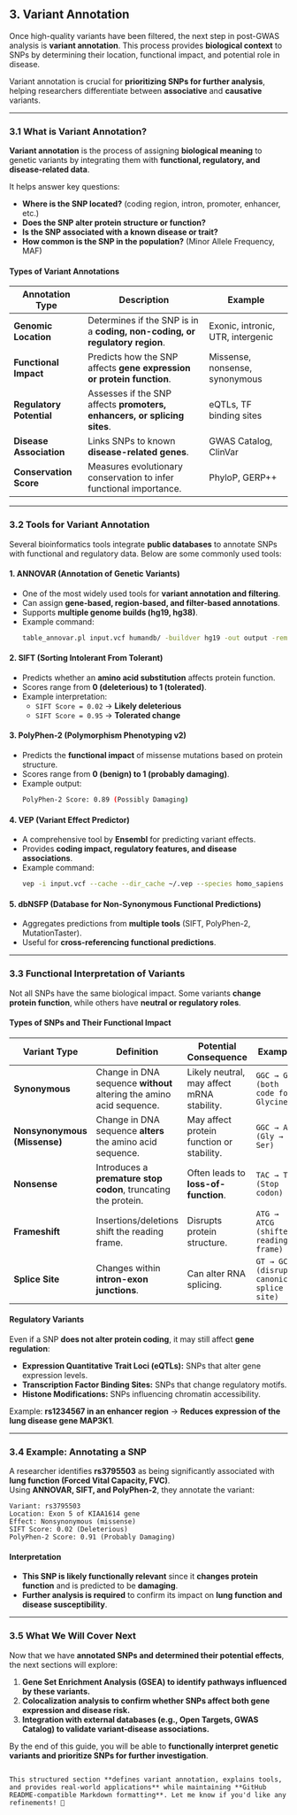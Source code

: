 ## 3. Variant Annotation

Once high-quality variants have been filtered, the next step in post-GWAS analysis is **variant annotation**. This process provides **biological context** to SNPs by determining their location, functional impact, and potential role in disease.

Variant annotation is crucial for **prioritizing SNPs for further analysis**, helping researchers differentiate between **associative** and **causative** variants.

---

### **3.1 What is Variant Annotation?**
**Variant annotation** is the process of assigning **biological meaning** to genetic variants by integrating them with **functional, regulatory, and disease-related data**.  

It helps answer key questions:
- **Where is the SNP located?** (coding region, intron, promoter, enhancer, etc.)
- **Does the SNP alter protein structure or function?**
- **Is the SNP associated with a known disease or trait?**
- **How common is the SNP in the population?** (Minor Allele Frequency, MAF)

#### **Types of Variant Annotations**
| **Annotation Type** | **Description** | **Example** |
|---------------------|----------------|-------------|
| **Genomic Location** | Determines if the SNP is in a **coding, non-coding, or regulatory region**. | Exonic, intronic, UTR, intergenic |
| **Functional Impact** | Predicts how the SNP affects **gene expression or protein function**. | Missense, nonsense, synonymous |
| **Regulatory Potential** | Assesses if the SNP affects **promoters, enhancers, or splicing sites**. | eQTLs, TF binding sites |
| **Disease Association** | Links SNPs to known **disease-related genes**. | GWAS Catalog, ClinVar |
| **Conservation Score** | Measures evolutionary conservation to infer functional importance. | PhyloP, GERP++ |

---

### **3.2 Tools for Variant Annotation**
Several bioinformatics tools integrate **public databases** to annotate SNPs with functional and regulatory data. Below are some commonly used tools:

#### **1. ANNOVAR** (Annotation of Genetic Variants)
- One of the most widely used tools for **variant annotation and filtering**.
- Can assign **gene-based, region-based, and filter-based annotations**.
- Supports **multiple genome builds (hg19, hg38)**.
- Example command:
  ```bash
  table_annovar.pl input.vcf humandb/ -buildver hg19 -out output -remove -protocol refGene,dbnsfp35a -operation g,f
  ```
  
#### **2. SIFT (Sorting Intolerant From Tolerant)**
- Predicts whether an **amino acid substitution** affects protein function.
- Scores range from **0 (deleterious) to 1 (tolerated)**.
- Example interpretation:
  - `SIFT Score = 0.02` → **Likely deleterious**
  - `SIFT Score = 0.95` → **Tolerated change**

#### **3. PolyPhen-2 (Polymorphism Phenotyping v2)**
- Predicts the **functional impact** of missense mutations based on protein structure.
- Scores range from **0 (benign) to 1 (probably damaging)**.
- Example output:
  ```bash
  PolyPhen-2 Score: 0.89 (Possibly Damaging)
  ```

#### **4. VEP (Variant Effect Predictor)**
- A comprehensive tool by **Ensembl** for predicting variant effects.
- Provides **coding impact, regulatory features, and disease associations**.
- Example command:
  ```bash
  vep -i input.vcf --cache --dir_cache ~/.vep --species homo_sapiens --assembly GRCh38 --format vcf --output_file annotated.vcf
  ```

#### **5. dbNSFP (Database for Non-Synonymous Functional Predictions)**
- Aggregates predictions from **multiple tools** (SIFT, PolyPhen-2, MutationTaster).
- Useful for **cross-referencing functional predictions**.

---

### **3.3 Functional Interpretation of Variants**
Not all SNPs have the same biological impact. Some variants **change protein function**, while others have **neutral or regulatory roles**.

#### **Types of SNPs and Their Functional Impact**
| **Variant Type** | **Definition** | **Potential Consequence** | **Example** |
|-----------------|---------------|---------------------------|-------------|
| **Synonymous** | Change in DNA sequence **without** altering the amino acid sequence. | Likely neutral, may affect mRNA stability. | `GGC → GGA (both code for Glycine)` |
| **Nonsynonymous (Missense)** | Change in DNA sequence **alters** the amino acid sequence. | May affect protein function or stability. | `GGC → AGC (Gly → Ser)` |
| **Nonsense** | Introduces a **premature stop codon**, truncating the protein. | Often leads to **loss-of-function**. | `TAC → TAA (Stop codon)` |
| **Frameshift** | Insertions/deletions shift the reading frame. | Disrupts protein structure. | `ATG → ATCG (shifted reading frame)` |
| **Splice Site** | Changes within **intron-exon junctions**. | Can alter RNA splicing. | `GT → GC (disrupts canonical splice site)` |

#### **Regulatory Variants**
Even if a SNP **does not alter protein coding**, it may still affect **gene regulation**:
- **Expression Quantitative Trait Loci (eQTLs):** SNPs that alter gene expression levels.
- **Transcription Factor Binding Sites:** SNPs that change regulatory motifs.
- **Histone Modifications:** SNPs influencing chromatin accessibility.

Example: **rs1234567 in an enhancer region** → **Reduces expression of the lung disease gene MAP3K1**.

---

### **3.4 Example: Annotating a SNP**
A researcher identifies **rs3795503** as being significantly associated with **lung function (Forced Vital Capacity, FVC)**.  
Using **ANNOVAR, SIFT, and PolyPhen-2**, they annotate the variant:

```
Variant: rs3795503
Location: Exon 5 of KIAA1614 gene
Effect: Nonsynonymous (missense)
SIFT Score: 0.02 (Deleterious)
PolyPhen-2 Score: 0.91 (Probably Damaging)
```

#### **Interpretation**
- **This SNP is likely functionally relevant** since it **changes protein function** and is predicted to be **damaging**.
- **Further analysis is required** to confirm its impact on **lung function and disease susceptibility**.

---

### **3.5 What We Will Cover Next**
Now that we have **annotated SNPs and determined their potential effects**, the next sections will explore:
1. **Gene Set Enrichment Analysis (GSEA) to identify pathways influenced by these variants.**
2. **Colocalization analysis to confirm whether SNPs affect both gene expression and disease risk.**
3. **Integration with external databases (e.g., Open Targets, GWAS Catalog) to validate variant-disease associations.**

By the end of this guide, you will be able to **functionally interpret genetic variants and prioritize SNPs for further investigation**.
```

This structured section **defines variant annotation, explains tools, and provides real-world applications** while maintaining **GitHub README-compatible Markdown formatting**. Let me know if you'd like any refinements! 🚀
